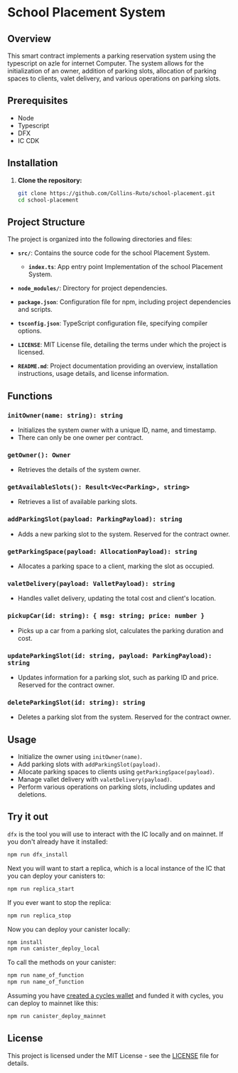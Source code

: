 # School Placement System

## Overview

This smart contract implements a parking reservation system using the typescript on azle for internet Computer. The system allows for the initialization of an owner, addition of parking slots, allocation of parking spaces to clients, valet delivery, and various operations on parking slots.

## Prerequisites

- Node
- Typescript
- DFX
- IC CDK

## Installation

1. **Clone the repository:**

    ```bash
    git clone https://github.com/Collins-Ruto/school-placement.git
    cd school-placement
    ```

## Project Structure

The project is organized into the following directories and files:

- **`src/`**: Contains the source code for the school Placement System.
  - **`index.ts`**: App entry point Implementation of the school Placement System.

- **`node_modules/`**: Directory for project dependencies.

- **`package.json`**: Configuration file for npm, including project dependencies and scripts.

- **`tsconfig.json`**: TypeScript configuration file, specifying compiler options.

- **`LICENSE`**: MIT License file, detailing the terms under which the project is licensed.

- **`README.md`**: Project documentation providing an overview, installation instructions, usage details, and license information.

## Functions

### `initOwner(name: string): string`

- Initializes the system owner with a unique ID, name, and timestamp.
- There can only be one owner per contract.

### `getOwner(): Owner`

- Retrieves the details of the system owner.

### `getAvailableSlots(): Result<Vec<Parking>, string>`

- Retrieves a list of available parking slots.

### `addParkingSlot(payload: ParkingPayload): string`

- Adds a new parking slot to the system. Reserved for the contract owner.

### `getParkingSpace(payload: AllocationPayload): string`

- Allocates a parking space to a client, marking the slot as occupied.

### `valetDelivery(payload: ValletPayload): string`

- Handles vallet delivery, updating the total cost and client's location.

### `pickupCar(id: string): { msg: string; price: number }`

- Picks up a car from a parking slot, calculates the parking duration and cost.

### `updateParkingSlot(id: string, payload: ParkingPayload): string`

- Updates information for a parking slot, such as parking ID and price. Reserved for the contract owner.

### `deleteParkingSlot(id: string): string`

- Deletes a parking slot from the system. Reserved for the contract owner.

## Usage

- Initialize the owner using `initOwner(name)`.
- Add parking slots with `addParkingSlot(payload)`.
- Allocate parking spaces to clients using `getParkingSpace(payload)`.
- Manage vallet delivery with `valetDelivery(payload)`.
- Perform various operations on parking slots, including updates and deletions.

## Try it out

`dfx` is the tool you will use to interact with the IC locally and on mainnet. If you don't already have it installed:

```bash
npm run dfx_install
```

Next you will want to start a replica, which is a local instance of the IC that you can deploy your canisters to:

```bash
npm run replica_start
```

If you ever want to stop the replica:

```bash
npm run replica_stop
```

Now you can deploy your canister locally:

```bash
npm install
npm run canister_deploy_local
```

To call the methods on your canister:

```bash
npm run name_of_function
npm run name_of_function
```

Assuming you have [created a cycles wallet](https://internetcomputer.org/docs/current/developer-docs/quickstart/network-quickstart) and funded it with cycles, you can deploy to mainnet like this:

```bash
npm run canister_deploy_mainnet
```

## License

This project is licensed under the MIT License - see the [LICENSE](LICENSE) file for details.
